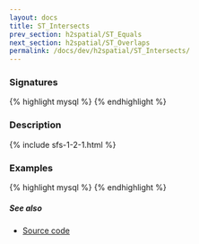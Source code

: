 ```yaml
---
layout: docs
title: ST_Intersects
prev_section: h2spatial/ST_Equals
next_section: h2spatial/ST_Overlaps
permalink: /docs/dev/h2spatial/ST_Intersects/
---
```


### Signatures

{% highlight mysql %}
{% endhighlight %}

### Description



{% include sfs-1-2-1.html %}

### Examples

{% highlight mysql %}
{% endhighlight %}

##### See also

* [Source code](https://github.com/irstv/H2GIS/blob/master/h2spatial/src/main/java/org/h2gis/h2spatial/internal/function/spatial/predicates/ST_Intersects.java)

